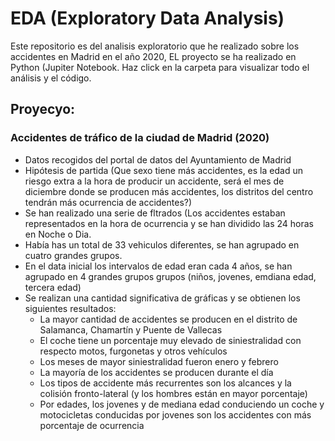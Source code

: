 
# EDA (Exploratory Data Analysis)
 
Este repositorio es del analisis exploratorio que he realizado sobre los accidentes en Madrid en el año 2020, EL proyecto se ha realizado en Python (Jupiter Notebook. Haz click en la carpeta para visualizar todo el análisis y el código.

 
## Proyecyo:

###  Accidentes de tráfico de la ciudad de Madrid (2020)

* Datos recogidos del portal de datos del Ayuntamiento de Madrid 
* Hipótesis de partida (Que sexo tiene más accidentes, es la edad un riesgo extra a la hora de producir un accidente, será el mes de diciembre donde se producen más accidentes, los distritos del centro tendrán más ocurrencia de accidentes?)
* Se han realizado una serie de fltrados (Los accidentes estaban representados en la hora de ocurrencia y se han dividido las 24 horas en Noche o Dia.
* Había has un total de 33 vehiculos diferentes, se han agrupado en cuatro grandes grupos.
* En el data inicial los intervalos de edad eran cada 4 años, se han agrupado en 4 grandes grupos grupos (niños, jovenes, emdiana edad, tercera edad)
* Se realizan una cantidad significativa de gráficas y se obtienen los siguientes resultados:
    * La mayor cantidad de accidentes se producen en el distrito de Salamanca, Chamartín y Puente de Vallecas
    * El coche tiene un porcentaje muy elevado de siniestralidad con respecto motos, furgonetas y otros vehículos
    * Los meses de mayor siniestralidad fueron enero y febrero
    * La mayoría de los accidentes se producen durante el día
    * Los tipos de accidente más recurrentes son los alcances y la colisión fronto-lateral (y los hombres están en mayor porcentaje)
    * Por edades, los jovenes y de mediana edad conduciendo un coche y motocicletas conducidas por jovenes son los accidentes con más porcentaje de ocurrencia
